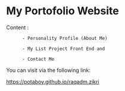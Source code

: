 # My Portofolio Website
Content : 

          - Personality Profile (About Me)

          - My List Project Front End and
          
          - Contact Me
            
You can visit via the following link:

https://potaboy.github.io/raqadm.zikri
